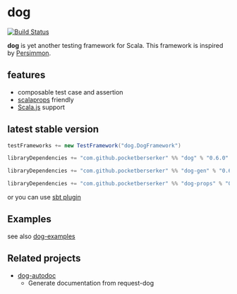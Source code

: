 # dog

[![Build Status](https://travis-ci.org/scala-kennel/dog.svg?branch=master)](https://travis-ci.org/scala-kennel/dog)

**dog** is yet another testing framework for Scala.
This framework is inspired by [Persimmon](https://github.com/persimmon-projects/Persimmon).

## features

* composable test case and assertion
* [scalaprops](https://github.com/scalaprops/scalaprops) friendly
* [Scala.js](https://www.scala-js.org/) support

## latest stable version

```scala
testFrameworks += new TestFramework("dog.DogFramework")

libraryDependencies += "com.github.pocketberserker" %% "dog" % "0.6.0" % "test"
```

```scala
libraryDependencies += "com.github.pocketberserker" %% "dog-gen" % "0.6.0" % "test"
```

```scala
libraryDependencies += "com.github.pocketberserker" %% "dog-props" % "0.6.0" % "test"
```

or you can use [sbt plugin](https://github.com/scala-kennel/sbt-dog)

## Examples

see also [dog-examples](https://github.com/scala-kennel/dog-examples)

## Related projects

* [dog-autodoc](https://github.com/scala-kennel/dog-autodoc)
    * Generate documentation from request-dog

